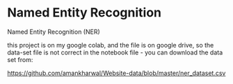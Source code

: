 # Named Entity Recognition
Named Entity Recognition (NER)

this project is on my google colab, and the file is on google drive, so the data-set file is not correct in the notebook file - you can download the data set from:

https://github.com/amankharwal/Website-data/blob/master/ner_dataset.csv
